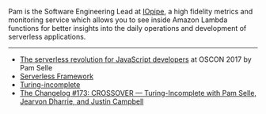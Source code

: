 Pam is the Software Engineering Lead at [IOpipe](https://www.iopipe.com/), a high fidelity metrics and monitoring service which allows you to see inside Amazon Lambda functions for better insights into the daily operations and development of serverless applications.

---

- [The serverless revolution for JavaScript developers](https://conferences.oreilly.com/oscon/oscon-tx/public/schedule/detail/56876) at OSCON 2017 by Pam Selle
- [Serverless Framework](https://serverless.com/)
- [Turing-incomplete](http://turing.cool/)
- [The Changelog #173: CROSSOVER — Turing-Incomplete with Pam Selle, Jearvon Dharrie, and Justin Campbell](https://changelog.com/podcast/173)